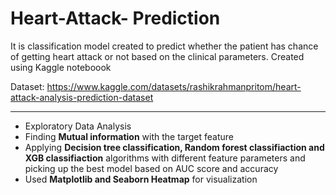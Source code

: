 
# Heart-Attack- Prediction #



It is classification model created to predict whether the patient has chance of getting heart attack or not based on the clinical parameters.
Created using Kaggle noteboook

Dataset: https://www.kaggle.com/datasets/rashikrahmanpritom/heart-attack-analysis-prediction-dataset


-------------------------------------------------------------------------------------------------------------------------------------------------------------

- Exploratory Data Analysis
- Finding **Mutual information** with the target feature
- Applying **Decision tree classification, Random forest classifiaction and XGB classifiaction** algorithms with different feature parameters and picking up the best model based on AUC score and accuracy
- Used **Matplotlib and Seaborn Heatmap** for visualization



